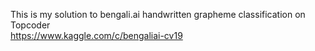 This is my solution to bengali.ai handwritten grapheme classification on Topcoder  
https://www.kaggle.com/c/bengaliai-cv19
